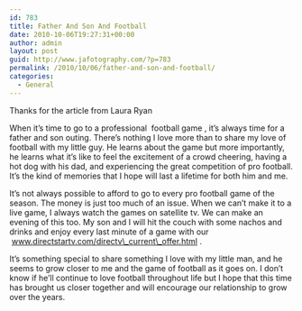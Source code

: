 ```yaml
---
id: 783
title: Father And Son And Football
date: 2010-10-06T19:27:31+00:00
author: admin
layout: post
guid: http://www.jafotography.com/?p=783
permalink: /2010/10/06/father-and-son-and-football/
categories:
  - General
---
```

Thanks for the article from Laura Ryan

When it&#8217;s time to go to a professional &nbsp;football game&nbsp;, it&#8217;s always time for a father and son outing. There&#8217;s nothing I love more than to share my love of football with my little guy. He learns about the game but more importantly, he learns what it&#8217;s like to feel the excitement of a crowd cheering, having a hot dog with his dad, and experiencing the great competition of pro football. It&#8217;s the kind of memories that I hope will last a lifetime for both him and me.

It&#8217;s not always possible to afford to go to every pro football game of the season. The money is just too much of an issue. When we can&#8217;t make it to a live game, I always watch the games on satellite tv. We can make an evening of this too. My son and I will hit the couch with some nachos and drinks and enjoy every last minute of a game with our &nbsp;www.directstartv.com/directv\_current\_offer.html&nbsp;.

It&#8217;s something special to share something I love with my little man, and he seems to grow closer to me and the game of football as it goes on. I don&#8217;t know if he&#8217;ll continue to love football throughout life but I hope that this time has brought us closer together and will encourage our relationship to grow over the years.